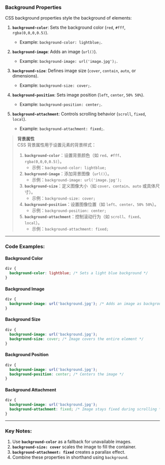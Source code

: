 ### Background Properties  

CSS background properties style the background of elements:  

1. **`background-color`**: Sets the background color (`red`, `#fff`, `rgba(0,0,0,0.5)`).  
   - Example: `background-color: lightblue;`.  

2. **`background-image`**: Adds an image (`url()`).  
   - Example: `background-image: url('image.jpg');`.  

3. **`background-size`**: Defines image size (`cover`, `contain`, `auto`, or dimensions).  
   - Example: `background-size: cover;`.  

4. **`background-position`**: Sets image position (`left`, `center`, `50% 50%`).  
   - Example: `background-position: center;`.  

5. **`background-attachment`**: Controls scrolling behavior (`scroll`, `fixed`, `local`).  
   - Example: `background-attachment: fixed;`.  

> **背景属性**  
> CSS 背景属性用于设置元素的背景样式：  
> 1. **`background-color`**：设置背景颜色（如 `red`、`#fff`、`rgba(0,0,0,0.5)`）。  
>    - 示例：`background-color: lightblue;`  
> 2. **`background-image`**：添加背景图像（`url()`）。  
>    - 示例：`background-image: url('image.jpg');`  
> 3. **`background-size`**：定义图像大小（如 `cover`、`contain`、`auto` 或具体尺寸）。  
>    - 示例：`background-size: cover;`  
> 4. **`background-position`**：设置图像位置（如 `left`、`center`、`50% 50%`）。  
>    - 示例：`background-position: center;`  
> 5. **`background-attachment`**：控制滚动行为（如 `scroll`、`fixed`、`local`）。  
>    - 示例：`background-attachment: fixed;`  

---

### Code Examples:

#### **Background Color**
```css
div {
  background-color: lightblue; /* Sets a light blue background */
}
```

#### **Background Image**
```css
div {
  background-image: url('background.jpg'); /* Adds an image as background */
}
```

#### **Background Size**
```css
div {
  background-image: url('background.jpg');
  background-size: cover; /* Image covers the entire element */
}
```

#### **Background Position**
```css
div {
  background-image: url('background.jpg');
  background-position: center; /* Centers the image */
}
```

#### **Background Attachment**
```css
div {
  background-image: url('background.jpg');
  background-attachment: fixed; /* Image stays fixed during scrolling */
}
```

---

### Key Notes:  
1. Use **`background-color`** as a fallback for unavailable images.  
2. **`background-size: cover`** scales the image to fill the container.  
3. **`background-attachment: fixed`** creates a parallax effect.  
4. Combine these properties in shorthand using `background`.